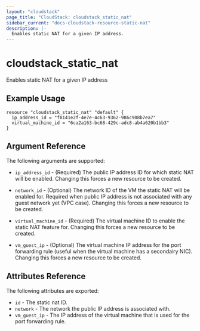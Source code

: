 ```yaml
---
layout: "cloudstack"
page_title: "CloudStack: cloudstack_static_nat"
sidebar_current: "docs-cloudstack-resource-static-nat"
description: |-
  Enables static NAT for a given IP address.
---
```


# cloudstack\_static\_nat

Enables static NAT for a given IP address

## Example Usage

```
resource "cloudstack_static_nat" "default" {
  ip_address_id = "f8141e2f-4e7e-4c63-9362-986c908b7ea7"
  virtual_machine_id = "6ca2a163-bc68-429c-adc8-ab4a620b1bb3"
}
```

## Argument Reference

The following arguments are supported:

* `ip_address_id` - (Required) The public IP address ID for which static
    NAT will be enabled. Changing this forces a new resource to be created.

* `network_id` - (Optional) The network ID of the VM the static NAT will be
    enabled for. Required when public IP address is not associated with any
    guest network yet (VPC case). Changing this forces a new resource to be
    created.

* `virtual_machine_id` - (Required) The virtual machine ID to enable the
    static NAT feature for. Changing this forces a new resource to be created.

* `vm_guest_ip` - (Optional) The virtual machine IP address for the port
    forwarding rule (useful when the virtual machine has a secondairy NIC).
    Changing this forces a new resource to be created.

## Attributes Reference

The following attributes are exported:

* `id` - The static nat ID.
* `network` - The network the public IP address is associated with.
* `vm_guest_ip` - The IP address of the virtual machine that is used
    for the port forwarding rule.
